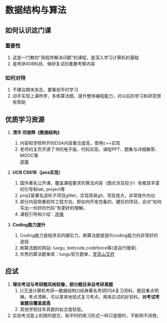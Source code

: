 # 数据结构与算法
## 如何认识这门课
### 重要性
1. 这是一门教你"用程序解决问题"的课程，是深入学习计算机的基础
2. 是考研408科目、保研复试的重要考察内容

### 如何对待
1. 不建议期末突击，要重视平时学习
2. 动手实现上课所学，多练算法题，提升整体编程能力，对以后的学习和研究很有帮助

## 优质学习资源
1. **清华 邓俊辉《数据结构》**
    1. 内容和学院所开的DSA内容重合度高，使用c++实现
    2. 老师的主页开源了书的电子版、代码实现、课程PPT、题集与详细解答、MOOC等  
[连接](https://dsa.cs.tsinghua.edu.cn/~deng/index.htm)

2. **UCB CS61B（java实现）**
    1. 国外著名公开课，覆盖课程要求的算法内容（图论涉及较少）有极其丰富的引导和lab, project等
    2. proj2是著名造轮子项目gitlet，实现简易git，项目庞大，非常提升内功
    3. 部分内容侧重软件工程方向，即如何开发完备的、健壮的项目，会对“如何写出一份好的代码”有更好的理解。
    4. 课程引导和介绍：[连接](https://csdiy.wiki/%E6%95%B0%E6%8D%AE%E7%BB%93%E6%9E%84%E4%B8%8E%E7%AE%97%E6%B3%95/CS61B/)
2. **Coding能力提升**
    1. Coding能力是程序员的硬实力，刷算法题是提升coding能力的非常好的途径
    2. 刷算法题的网站: luogu, leetcode,codeforce等(请自行搜索)
    3. 优秀的算法题单库：luogu官方题单，[灵茶山艾府](https://github.com/EndlessCheng)

## 应试
1. **理论考试与考研题风格较像，部分题目来自考研真题**
    1. [《王道计算机考研—数据结构》]经典著名考研DSA复习资料，题目重点明确，考点清晰，可以拿来地毯式复习考点，用来应试的好资料。**对考试考查题目覆盖度高**
    2. 其他学院往年真题的拟合度较低。
2. 实验考试是上机限时提交，和平时的练习形式一样只是限时，不断网不闭卷。

